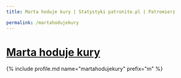 ```yaml
---
title: Marta hoduje kury | Statystyki patronite.pl | Patromierz

permalink: /martahodujekury
---
```


# [Marta hoduje kury](https://patronite.pl/martahodujekury)

{% include profile.md name="martahodujekury" prefix="m" %}
